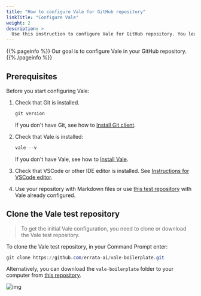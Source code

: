 ```yaml
---
title: "How to configure Vale for GitHub repository"
linkTitle: "Configure Vale"
weight: 2
description: >
  Use this instruction to configure Vale for GitHub repository. You learn how to add the files required for Vale to run the checks on your Markdown files.
---
```


{{% pageinfo %}}
Our goal is to configure Vale in your GitHub repository.
{{% /pageinfo %}}

## Prerequisites

Before you start configuring Vale:

1. Check that Git is installed.

    ```PowerShell
    git version
    ```

    If you don't have Git, see how to [Install Git client](../static-site-generators/jekyll/#git-client).

2. Check that Vale is installed:

    ```PowerShell
    vale --v
    ```

    If you don't have Vale, see how to [Install Vale](./install-vale/).

3. Check that VSCode or other IDE editor is installed. See [Instructions for VSCode editor](../static-site-generators/jekyll/#vscode-editor).

4. Use your repository with Markdown files or use [this test repository](https://github.com/errata-ai/vale-boilerplate) with Vale already configured.

## Clone the Vale test repository

> To get the initial Vale configuration, you need to clone or download the Vale test repository.

To clone the Vale test repository, in your Command Prompt enter:

```PowerShell
git clone https://github.com/errata-ai/vale-boilerplate.git
```

Alternatively, you can download the `vale-boilerplate` folder to your computer from [this repository](https://github.com/errata-ai/vale-boilerplate).

![img](/img/vale-boilerplate-repo.png)

